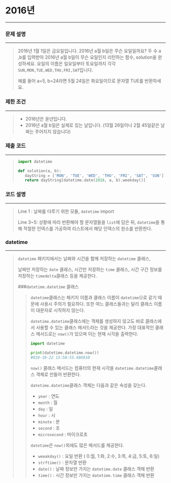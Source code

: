 # 2016년

---



### 문제 설명

---

>2016년 1월 1일은 금요일입니다. 2016년 a월 b일은 무슨 요일일까요? 두 수 a ,b를 입력받아 2016년 a월 b일이 무슨 요일인지 리턴하는 함수, solution을 완성하세요. 요일의 이름은 일요일부터 토요일까지 각각 `SUN,MON,TUE,WED,THU,FRI,SAT`입니다. 
>
>예를 들어 a=5, b=24라면 5월 24일은 화요일이므로 문자열 TUE를 반환하세요.



### 제한 조건

---

>- 2016년은 윤년입니다.
>- 2016년 a월 b일은 실제로 있는 날입니다. (13월 26일이나 2월 45일같은 날짜는 주어지지 않습니다)



### 제출 코드

---

>```python
>import datetime
>
>def solution(a, b):
>    dayString = ['MON', 'TUE', 'WED', 'THU', 'FRI', 'SAT', 'SUN']
>    return dayString[datetime.date(2016, a, b).weekday()]
>```



### 코드 설명

---

>Line 1 : 날짜를 다루기 위한 모듈, `datetime` import
>
>Line 3~5: 상황에 따라 반환해야 할 문자열들을 `list`에 담은 뒤, `datetime`을 통해 적절한 인덱스를 가공하여 리스트에서 해당 인덱스의 원소를 반환한다.



### datetime

---

>`datetime` 패키지에서는 날짜와 시간을 함께 저장하는 `datetime` 클래스, 
>
>날짜만 저장하는 `date` 클래스, 시간만 저장하는  `time` 클래스, 시간 구간 정보를 저장하는 `timedelta`클래스 등을 제공한다.
>
>###`datetime.datetime` 클래스
>
>>`datetime`클래스는 패키지 이름과 클래스 이름이 `datetime`으로 같기 때문에 사용시 주의가 필요하다. 또한 여느 클래스들과는 달리 클래스 이름이 대문자로 시작하지 않는다.
>>
>>`datetime.datetime`클래스에는 객체를 생성하지 않고도 바로 클래스에서 사용할 수 있는 클래스 메서드라는 것을 제공한다. 가장 대표적인 클래스 메서드로는 `now()`가 있으며 이는 현재 시각을 출력한다.
>>
>>```python
>>import datetime
>>
>>print(datetime.datetime.now())
>>#019-10-22 15:58:55.486910
>>```
>>
>>`now()` 클래스 메서드는 컴퓨터의 현재 시각을 `datetime.datetime`클래스 객체로 만들어 반환한다.
>>
>>`datetime.datetime`클래스 객체는 다음과 같은 속성을 갖는다.
>>
>>* `year` : 연도
>>* `month` : 월
>>* `day` : 일
>>* `hour` : 시
>>* `minute` : 분
>>* `second` : 초
>>* `microsecond` : 마이크로초
>>
>>`datetime`은 `now()`외에도 많은 메서드를 제공한다.
>>
>>* `weeakday()` : 요일 반환 ( 0:월, 1:화, 2:수, 3:목, 4:금, 5:토, 6:일)
>>* `strftime()` : 문자열 반환
>>* `date()` : 날짜 정보만 가지는  `datetime.date` 클래스 객체 반환
>>* `time()` : 시간 정보만 가지는 `datetime.time`  클래스 객체 반환

